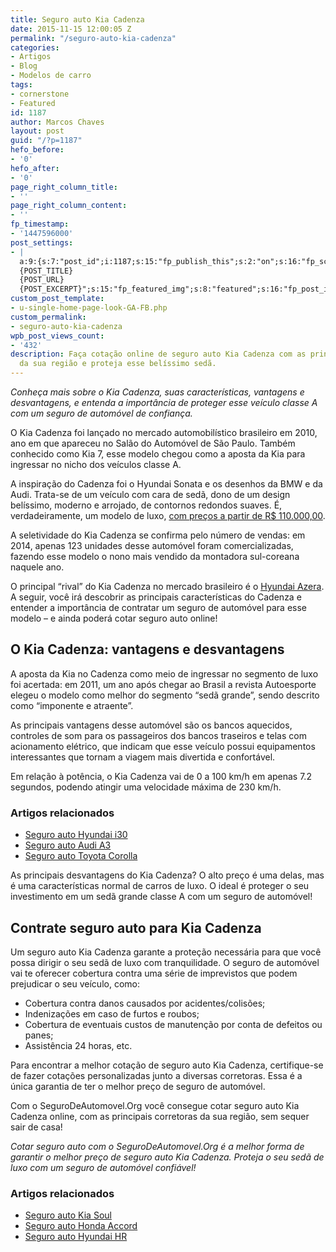 ```yaml
---
title: Seguro auto Kia Cadenza
date: 2015-11-15 12:00:05 Z
permalink: "/seguro-auto-kia-cadenza"
categories:
- Artigos
- Blog
- Modelos de carro
tags:
- cornerstone
- Featured
id: 1187
author: Marcos Chaves
layout: post
guid: "/?p=1187"
hefo_before:
- '0'
hefo_after:
- '0'
page_right_column_title:
- ''
page_right_column_content:
- ''
fp_timestamp:
- '1447596000'
post_settings:
- |
  a:9:{s:7:"post_id";i:1187;s:15:"fp_publish_this";s:2:"on";s:16:"fp_schedule_this";s:3:"yes";s:11:"fp_datetime";s:16:"2015/11/15 12:00";s:18:"fp_timezone_offset";s:3:"120";s:8:"msg_body";s:66:"Novo post no {SITE_NAME}
  {POST_TITLE}
  {POST_URL}
  {POST_EXCERPT}";s:15:"fp_featured_img";s:8:"featured";s:16:"fp_post_img_text";s:0:"";s:5:"pages";a:2:{i:0;s:3:"own";i:1;s:15:"520743491417556";}}
custom_post_template:
- u-single-home-page-look-GA-FB.php
custom_permalink:
- seguro-auto-kia-cadenza
wpb_post_views_count:
- '432'
description: Faça cotação online de seguro auto Kia Cadenza com as principais corretoras
  da sua região e proteja esse belíssimo sedã.
---
```


_Conheça mais sobre o Kia Cadenza, suas características, vantagens e desvantagens, e entenda a importância de proteger esse veículo classe A com um seguro de automóvel de confiança._

O Kia Cadenza foi lançado no mercado automobilístico brasileiro em 2010, ano em que apareceu no Salão do Automóvel de São Paulo. Também conhecido como Kia 7, esse modelo chegou como a aposta da Kia para ingressar no nicho dos veículos classe A.

A inspiração do Cadenza foi o Hyundai Sonata e os desenhos da BMW e da Audi. Trata-se de um veículo com cara de sedã, dono de um design belíssimo, moderno e arrojado, de contornos redondos suaves. É, verdadeiramente, um modelo de luxo, <a href="http://revistaautoesporte.globo.com/Noticias/noticia/2015/06/kia-reduz-precos-de-soul-picanto-e-cadenza.html" target="_blank">com preços a partir de R$ 110.000,00</a>.

A seletividade do Kia Cadenza se confirma pelo número de vendas: em 2014, apenas 123 unidades desse automóvel foram comercializadas, fazendo esse modelo o nono mais vendido da montadora sul-coreana naquele ano.

O principal “rival” do Kia Cadenza no mercado brasileiro é o <a href="/seguro-auto-hyundai-azera" target="_blank">Hyundai Azera</a>. A seguir, você irá descobrir as principais características do Cadenza e entender a importância de contratar um seguro de automóvel para esse modelo – e ainda poderá cotar seguro auto online!

## O Kia Cadenza: vantagens e desvantagens

A aposta da Kia no Cadenza como meio de ingressar no segmento de luxo foi acertada: em 2011, um ano após chegar ao Brasil a revista Autoesporte elegeu o modelo como melhor do segmento “sedã grande”, sendo descrito como “imponente e atraente”.

As principais vantagens desse automóvel são os bancos aquecidos, controles de som para os passageiros dos bancos traseiros e telas com acionamento elétrico, que indicam que esse veículo possui equipamentos interessantes que tornam a viagem mais divertida e confortável.

Em relação à potência, o Kia Cadenza vai de 0 a 100 km/h em apenas 7.2 segundos, podendo atingir uma velocidade máxima de 230 km/h.

### Artigos relacionados

  * <a href="/seguro-hyundai-i30" target="_blank">Seguro auto Hyundai i30</a>
  * <a href="/seguro-audi-a3" target="_blank">Seguro auto Audi A3</a>
  * <a href="/seguro-auto-toyota-corolla" target="_blank">Seguro auto Toyota Corolla</a>

As principais desvantagens do Kia Cadenza? O alto preço é uma delas, mas é uma características normal de carros de luxo. O ideal é proteger o seu investimento em um sedã grande classe A com um seguro de automóvel!

## Contrate seguro auto para Kia Cadenza

Um seguro auto Kia Cadenza garante a proteção necessária para que você possa dirigir o seu sedã de luxo com tranquilidade. O seguro de automóvel vai te oferecer cobertura contra uma série de imprevistos que podem prejudicar o seu veículo, como:

  * Cobertura contra danos causados por acidentes/colisões;
  * Indenizações em caso de furtos e roubos;
  * Cobertura de eventuais custos de manutenção por conta de defeitos ou panes;
  * Assistência 24 horas, etc.

Para encontrar a melhor cotação de seguro auto Kia Cadenza, certifique-se de fazer cotações personalizadas junto a diversas corretoras. Essa é a única garantia de ter o melhor preço de seguro de automóvel.

Com o SeguroDeAutomovel.Org você consegue cotar seguro auto Kia Cadenza online, com as principais corretoras da sua região, sem sequer sair de casa!

_Cotar seguro auto com o SeguroDeAutomovel.Org é a melhor forma de garantir o melhor preço de seguro auto Kia Cadenza. Proteja o seu sedã de luxo com um seguro de automóvel confiável!_

### Artigos relacionados

  * <a href="/seguro-auto-para-kia-soul" target="_blank">Seguro auto Kia Soul</a>
  * <a href="/seguro-auto-honda-accord" target="_blank">Seguro auto Honda Accord</a>
  * <a href="/seguro-hyundai-hr" target="_blank">Seguro auto Hyundai HR</a>